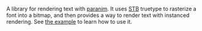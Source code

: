 A library for rendering text with [paranim](https://github.com/paranim/paranim). It uses [STB](https://github.com/nothings/stb) truetype to rasterize a font into a bitmap, and then provides a way to render text with instanced rendering. See [the example](https://github.com/paranim/paranim/blob/master/examples/src/ex26_text.nim) to learn how to use it.
